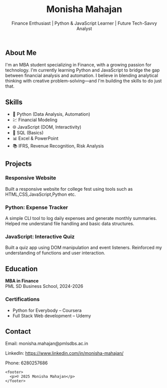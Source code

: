 <!DOCTYPE html>
<html lang="en">
  <head>
    <td><img src=""F:\monisha mahajan\resume\mnmnew4.jpg"" /></td>
    <meta charset="UTF-8" />
    <meta name="viewport" content="width=device-width, initial-scale=1.0" />
    <title>Monisha Mahajan | Resume</title>
    <link
      href="https://fonts.googleapis.com/css2?family=Poppins:wght@300;600&display=swap"
      rel="stylesheet"
    />
    <link rel="stylesheet" href="style.css" />
  </head>
  <body>
    <header>
      <h1>Monisha Mahajan</h1>
      <p>
        Finance Enthusiast | Python & JavaScript Learner | Future Tech-Savvy
        Analyst
      </p>
    </header>
    <section id="about">
      <h2>About Me</h2>
      <p>
        I'm an MBA student specializing in Finance, with a growing passion for
        technology. I'm currently learning Python and JavaScript to bridge the
        gap between financial analysis and automation. I believe in blending
        analytical thinking with creative problem-solving—and I'm building the
        skills to do just that.
      </p>
    </section>
    <section id="skills">
      <h2>Skills</h2>
      <ul>
        <li>🐍 Python (Data Analysis, Automation)</li>
        <li>💹 Financial Modeling</li>
        <li>🌐 JavaScript (DOM, Interactivity)</li>
        <li>🧮 SQL (Basics)</li>
        <li>📊 Excel & PowerPoint</li>
        <li>📚 IFRS, Revenue Recognition, Risk Analysis</li>
      </ul>
    </section>
    <section id="projects">
      <h2>Projects</h2>
      <div class="project">
        <h3>Responsive Website</h3>
        <p>
          Built a responsive website for college fest using tools such as
          HTML,CSS,JavaScript,Python etc.
        </p>
      </div>
      <div class="project">
        <h3>Python: Expense Tracker</h3>
        <p>
          A simple CLI tool to log daily expenses and generate monthly
          summaries. Helped me understand file handling and basic data
          structures.
        </p>
      </div>
      <div class="project">
        <h3>JavaScript: Interactive Quiz</h3>
        <p>
          Built a quiz app using DOM manipulation and event listeners.
          Reinforced my understanding of functions and user interaction.
        </p>
      </div>
    </section>
    <section id="education">
      <h2>Education</h2>
      <p>
        <strong>MBA in Finance</strong><br />PML SD Business School, 2024-2026
      </p>
      <h3>Certifications</h3>
      <ul>
        <li>Python for Everybody – Coursera</li>
        <li>Full Stack Web development – Udemy</li>
      </ul>
    </section>
   <section id="contact">
      <h2>Contact</h2>
      <p>Email: monisha.mahajan@pmlsdbs.ac.in</p>
      <p>
        LinkedIn:
        <a href="https://www.linkedin.com/in/monisha-mahajan/" target="_blank"
          >https://www.linkedin.com/in/monisha-mahajan/</a
        >
      </p>
      <p>Phone: 6280257686</p>
    </section>

    <footer>
      <p>© 2025 Monisha Mahajan</p>
    </footer>
  </body>
</html>
